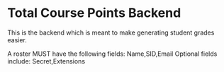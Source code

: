 # Total Course Points Backend

This is the backend which is meant to make generating student grades easier.

A roster MUST have the following fields:
Name,SID,Email
Optional fields include:
Secret,Extensions
